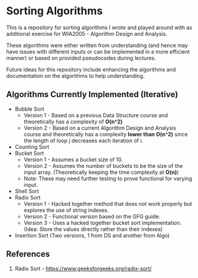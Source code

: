 # Sorting Algorithms

This is a repository for sorting algorithms I wrote and played around with as additional exercise for WIA2005 - Algorithm Design and Analysis.

These algorithms were either written from understanding (and hence may have issues with different inputs or can be implemented in a more efficient manner) or based on provided pseudocodes during lectures.

Future ideas for this repository include enhancing the algorithms and documentation on the algorithms to help understanding.

## Algorithms Currently Implemented (Iterative)

- Bubble Sort
  - Version 1 - Based on a previous Data Structure course and theoretically has a complexity of **O(n^2)**
  - Version 2 - Based on a current Algorithm Design and Analysis course and theoretically has a complexity **lower than O(n^2)** since the length of loop j decreases each iteration of i.
- Counting Sort
- Bucket Sort
  - Version 1 - Assumes a bucket size of 10.
  - Version 2 - Assumes the number of buckets to be the size of the input array. (Theoretically keeping the time complexity at **O(n)**)
  - Note: These may need further testing to prove functional for varying input.
- Shell Sort
- Radix Sort
  - Version 1 - Hacked together method that does not work properly but explores the use of string indexes.
  - Version 2 - Functional version based on the GFG guide.
  - Version 3 - Uses a hacked together bucket sort implementation. (Idea: Store the values directly rather than their indexes)
- Insertion Sort (Two versions, 1 from DS and another from Algo)

## References

1. Radix Sort - https://www.geeksforgeeks.org/radix-sort/

